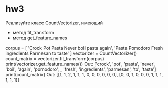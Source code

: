 # hw3
Реализуйте класс CountVectorizer, имеющий
- метод fit_transform
- метод get_feature_names

corpus = [
'Crock Pot Pasta Never boil pasta again',
'Pasta Pomodoro Fresh ingredients Parmesan to taste'
]
vectorizer = CountVectorizer()
count_matrix = vectorizer.fit_transform(corpus)
print(vectorizer.get_feature_names())
Out: ['crock', 'pot', 'pasta', 'never', 'boil', 'again', 'pomodoro',
_ 'fresh', 'ingredients', 'parmesan', 'to', 'taste']
print(count_matrix)
Out: [[1, 1, 2, 1, 1, 1, 0, 0, 0, 0, 0, 0],
[0, 0, 1, 0, 0, 0, 1, 1, 1, 1, 1, 1]]
